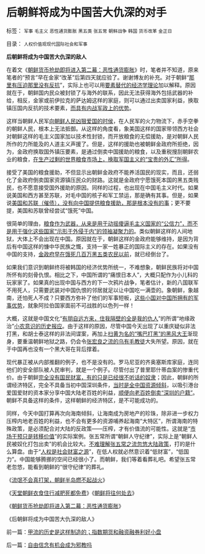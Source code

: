# 后朝鲜将成为中国苦大仇深的对手

标签： `军事` `毛主义` `恶性通货膨胀` `黑五类` `张五常` `朝鲜战争` `韩国` `货币改革` `金正日` 

目录： `人权价值观现代国际社会和军事`

**后朝鲜将成为中国苦大仇深的敌人**

在着文《[朝鲜货币抢劫即将进入第二幕：恶性通货膨胀](../../../2010/1/10/朝鲜货币抢劫即将进入第二幕：恶性通货膨胀.md)》时，笔者并不知道，原来笔者的“预言”早在金家“改革”后第四天就应验了。谢谢博友的补充。对于朝鲜“[那里有压迫那里没有反抗](../../../2009/8/24/那里有压迫，那里就没有反抗.md)”，实际上也可以用[要素替代的经济学理论](../../../2009/4/2/要素简化，四要素原则，仿真校准.md)加以解释。原因就在于，朝鲜国内民众被封锁了与海外的联系，因此无法获得海外包括武器的补给，相反，金家或前伊拉克的萨达姆这样的家庭，则可以通过出卖国家利益，换取镇压国内反抗的技术要素，[而具有内战军政上的优势](../../../2009/7/22/国企是否造大造强的内宅英雄.md)。

这样当朝鲜人民军[向朝鲜人民凶狠爱国的时侯](../../../2009/7/28/不要问国家对你做了什么，要问你为国家做了什么.md)，在人民军的火力物流下，赤手空拳的朝鲜人民，根本上无法抵御。从这样的角度看，象美国这样的国家带领西方社会对朝鲜这样的毛主义国家加以技术性封锁，而开放粮食的无偿援助，是对朝鲜人民所作的力所能及的人道主义声援了。但是，这样的援助也被朝鲜金政府所拒绝，因为，金政府换取国外镇压要素，是通过倒卖中国援助的粮食，以及重税搜刮朝鲜农业的粮食，[在生产过剩的世界粮食市场上，换取军国主义的“宝贵的外汇”所得](../../../2009/8/2/英属孟加拉两次大饥荒和经济学家的良心.md)。

接受了美国的粮食援助，不但显示出朝鲜金政府不能养活国民的现实，而且，还弱化了金政府倒卖国家资源镇压民众的财路。这就是金政府宁愿饿死本国的黑五类贱民，也不愿意接受国外援助的原因。同样的过程，也出现在中国毛主义时代。如果说美国和西方甚至苏联，对毛中国的核子和军工禁运，那是确有其事。但是，如果说[美国和苏联（催债），没有向中国提供粮食援助，那是根本没有的事](../../../2009/1/8/中国粮食安全与耕地红线毫无关系.md)；更不要提，美国和苏联曾经尝试“饿死”中国。

很简单的理由，[粮食作为武器，从来是用于动摇傻逼毛主义国家的“公信力”，而不是用于强化这些国家“示形于外侵于内”的领袖凝聚力的](http://blog.sina.com.cn/s/blog_5563a64d0100bpjb.html)。类似朝鲜这样的人间地狱，大体上不会出现在中国。原因就在于，朝鲜这样的金政府能够维持，是因为背后有中国这样的慷中华民族之慨，支持一家一姓暴正的国际主义的存在。如果没有中国的支持，[金政府早在饿死几百万黑五类农民以前](http://blog.sina.com.cn/s/blog_5563a64d0100d9wx.html)，就已经倒台了。

如果我们意识到朝鲜终将被韩国的经济优势所统一，不难想象，朝鲜民族将对中国所怀有的刻骨仇恨。相比之下，中国所谓的“痛恨日本人”，大概只配作为小儿科的玩家家了。如果真的出现中国与西方的下一次鸦片战争，笔者估计，新的八国联军不用死人，只需要武装对中国仇恨的邻居就足以让中国吃一满壶的。象朝鲜，象越南，还怕死人不成？只要西方弥补了他们的军事短板，[这些小国对中国所拥有的军事优势](../../../2009/12/23/战场生命汇率的决定因素.md)，就象阿拉伯国家面前不可战胜的以色列一样！

大概，这就是中国文化“[有朋自远方来，住我隔壁的全是我的仇人](../../../2009/12/17/正义向善的战争，和不正义的战争.md)”的所谓“地缘政治”[小农意识的历史报应](../../../2009/12/25/自力更生国防建设是小农意识历史经验.md)。由于这样的原因，尽管中国今天出现了以重庆疑似非法打黑，和胡士泰这样的非法间谍案，再加上[扫黄为名的“嘴巴打黑”的黑风大王](../../../2009/12/30/打黄扫黑可以抑制性冲动吗？.md)渐现身，要重温朝鲜地狱之路，仍会令[张宏良之流的乌有毛教徒](http://darthvad.blog.163.com/blog/static/5339947020096982817825/)大失所望。原因，就在于中国再也没有一个黑大哥在背后撑着。

现代暴正被从内部推翻的例子，也不是没有的。罗马尼亚的齐奥塞斯库家庭，连同他们的安全部队被人民审判，就是一个例子。尽管付出了普里耶什蒂血案的惨重代价。由于朝鲜[完全没有国民财富，有的只是已经很不听话的奴隶](../../../2007/9/13/孙武：藏富于民者富国强兵.md)；因此，朝鲜的所谓经济特区，完全不具备当初中国深圳条件，[当时是全中国资源倾斜](../../../2009/9/2/反对户籍制度背后垂涎的是政策倾斜的利益输送.md)，以吸引港台爱国爱财的资本家分享中国大陆老百姓的利益，[顺便向老百姓倒卖“深圳的户籍”](../../../2009/6/5/社科院的户籍制度改革只不过是“均贫富”的倒退.md)。朝鲜不具备这样的条件，这样朝鲜的经济特区，是不可能成功的。

同样，今天中国打算再次向海南倾斜，让海南成为房地产的珍珠，除非进一步权力压榨内地老百姓的利益，也不会有更多的资源哺养起海南“大特区”，所谓海南的特殊政策，是必须配合对大陆的反政策——压榨，才有价值流的可能性。这就是“[市场干预只是转移价值](../../../2009/4/7/市场规范，市场干预和财富转移.md)”的实际案例。张五常所谓“朝鲜人守纪律”，实际上是“朝鲜人民被奴化打包出卖”的机会比较大。[不难理解张五常之流忽悠大陆政策](../../../2009/7/23/张五常大师对现代经济学的贡献史无前例.md)，打的是什么算盘。由于“[人权是社会财富之源](../../../2009/10/15/人权是生产的要素，劳动者和资本家的相生关系.md)”，在低人权就必然意识着“低财富”，“低国力”。中国能够腾挪的空间已经很小了。而朝鲜，我们等着看葬礼吧。希望张五常老忽悠，能看到朝鲜的“很守纪律”的葬礼。

《[流氓不会真打架，朝鲜半岛燃不起战火](../../../2009/6/2/金将军正日不会真打架，朝鲜半岛燃不起战火.md)》

《[天堂朝鲜衣食住行减肥死都免费](../../../2009/6/3/朝鲜是个天堂，衣食住行减肥死都免费.md)》《[朝鲜将往何处去](http://blog.sina.com.cn/s/blog_5563a64d0100d9wx.html)》

《[朝鲜货币抢劫即将进入第二幕：恶性通货膨胀](../../../2010/1/10/朝鲜货币抢劫即将进入第二幕：恶性通货膨胀.md)》

《后朝鲜将成为中国苦大仇深的敌人》

前一篇：[甲流的历史是这样制造的；指数期货和融资融券利好小盘](../../../2010/1/11/甲流的历史是这样制造的；指数期货和融资融券利好小盘.md)

后一篇：[自由信念有机会成为邪教吗](../../../2010/1/11/自由信念有机会成为邪教吗.md)